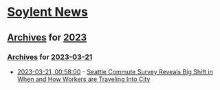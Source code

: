 # [Soylent News](../../../README.md)

## [Archives](../../index.md) for [2023](../index.md)

### [Archives](../../index.md) for [2023-03-21](index.md)

* [2023-03-21, 00:58:00](https://soylentnews.org/article.pl?sid=23/03/19/1516249&from=rss) - [Seattle Commute Survey Reveals Big Shift in When and How Workers are Traveling Into City](https://soylentnews.org/article.pl?sid=23/03/19/1516249&from=rss)
